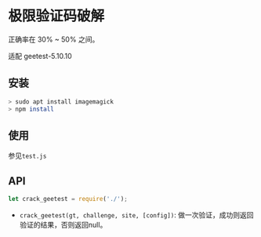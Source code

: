 # 极限验证码破解

正确率在 $30\%$ ~ $50\%$ 之间。

适配 geetest-5.10.10

## 安装

```sh
> sudo apt install imagemagick
> npm install
```

## 使用

参见`test.js`

## API

```js
let crack_geetest = require('./');
```

* `crack_geetest(gt, challenge, site, [config])`: 做一次验证，成功则返回验证的结果，否则返回null。
